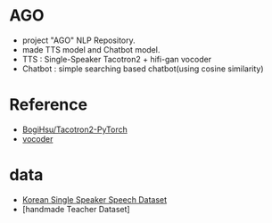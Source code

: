 # AGO
- project "AGO" NLP Repository.
- made TTS model and Chatbot model.
- TTS : Single-Speaker Tacotron2 + hifi-gan vocoder
- Chatbot : simple searching based chatbot(using cosine similarity)

# Reference
- [BogiHsu/Tacotron2-PyTorch](https://github.com/BogiHsu/Tacotron2-PyTorch/tree/b1761fd7660e56adf39f3c8d02852fbaec1da2c5)
- [vocoder](https://huggingface.co/speechbrain/tts-hifigan-ljspeech)

# data
- [Korean Single Speaker Speech Dataset](https://www.kaggle.com/datasets/bryanpark/korean-single-speaker-speech-dataset?resource=download)
- [handmade Teacher Dataset]
